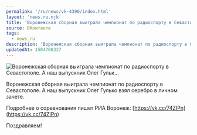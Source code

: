 ```yaml
---
permalink: '/ru/news/vk-4390/index.html'
layout: 'news.ru.njk'
title: 'Воронежская сборная выиграла чемпионат по радиоспорту в Севастополе. А наш выпускник Олег Гульк…'
source: ВКонтакте
tags:
  - news_ru
description: 'Воронежская сборная выиграла чемпионат по радиоспорту в Севастополе. А наш выпускник Олег Гульк…'
updatedAt: 1504708337
---
```

![Воронежская сборная выиграла чемпионат по радиоспорту в Севастополе. А наш выпускник Олег Гульк…](https://sun9-61.userapi.com/impf/c837439/v837439550/592c0/1zynqXZK2-g.jpg?size=930x523&quality=96&proxy=1&sign=04e8a391d1dc6290f22fd90ccf01093a&c_uniq_tag=EkE-eFzRRmiZ53r8Ch7VdF9vGh3_mo-ZTem0NudwF2A&type=album)

Воронежская сборная выиграла чемпионат по радиоспорту в Севастополе. А наш выпускник Олег Гулько взял серебро в личном зачете.

Подробнее о соревнования пишет РИА Воронеж: [https://vk.cc/74ZIPn](https://vk.cc/74ZIPn)

Поздравляем!
